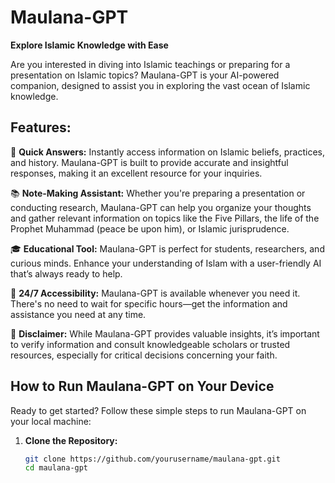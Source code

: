 # Maulana-GPT

**Explore Islamic Knowledge with Ease**

Are you interested in diving into Islamic teachings or preparing for a presentation on Islamic topics? Maulana-GPT is your AI-powered companion, designed to assist you in exploring the vast ocean of Islamic knowledge.

## Features:

🕌 **Quick Answers:** Instantly access information on Islamic beliefs, practices, and history. Maulana-GPT is built to provide accurate and insightful responses, making it an excellent resource for your inquiries.

📚 **Note-Making Assistant:** Whether you're preparing a presentation or conducting research, Maulana-GPT can help you organize your thoughts and gather relevant information on topics like the Five Pillars, the life of the Prophet Muhammad (peace be upon him), or Islamic jurisprudence.

🎓 **Educational Tool:** Maulana-GPT is perfect for students, researchers, and curious minds. Enhance your understanding of Islam with a user-friendly AI that’s always ready to help.

🤖 **24/7 Accessibility:** Maulana-GPT is available whenever you need it. There's no need to wait for specific hours—get the information and assistance you need at any time.

🚨 **Disclaimer:** While Maulana-GPT provides valuable insights, it’s important to verify information and consult knowledgeable scholars or trusted resources, especially for critical decisions concerning your faith.

## How to Run Maulana-GPT on Your Device

Ready to get started? Follow these simple steps to run Maulana-GPT on your local machine:

1. **Clone the Repository:**
   ```bash
   git clone https://github.com/yourusername/maulana-gpt.git
   cd maulana-gpt
